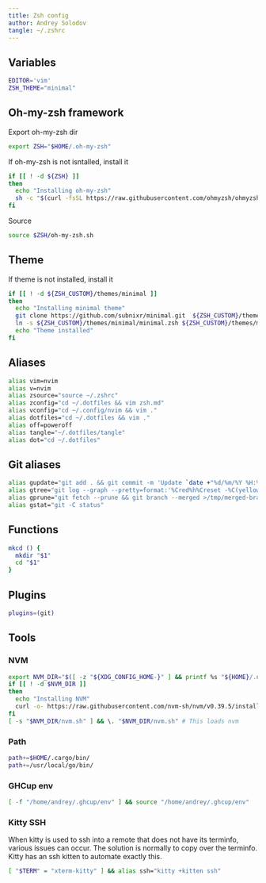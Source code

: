 ```yaml
---
title: Zsh config
author: Andrey Solodov
tangle: ~/.zshrc
---
```


## Variables
```sh
EDITOR='vim'
ZSH_THEME="minimal"
```

## Oh-my-zsh framework

 Export oh-my-zsh dir
```sh
export ZSH="$HOME/.oh-my-zsh"
```

If oh-my-zsh is not isntalled, install it
```sh
if [[ ! -d ${ZSH} ]]
then
  echo "Installing oh-my-zsh"
  sh -c "$(curl -fsSL https://raw.githubusercontent.com/ohmyzsh/ohmyzsh/master/tools/install.sh)" "" --keep-zshrc
fi
```
Source
```sh
source $ZSH/oh-my-zsh.sh
```

## Theme
If theme is not installed, install it
```sh
if [[ ! -d ${ZSH_CUSTOM}/themes/minimal ]]
then
  echo "Installing minimal theme"
  git clone https://github.com/subnixr/minimal.git  ${ZSH_CUSTOM}/themes/minimal
  ln -s ${ZSH_CUSTOM}/themes/minimal/minimal.zsh ${ZSH_CUSTOM}/themes/minimal.zsh-theme
  echo "Theme installed"
fi
```

## Aliases
```sh
alias vim=nvim
alias v=nvim
alias zsource="source ~/.zshrc"
alias zconfig="cd ~/.dotfiles && vim zsh.md"
alias vconfig="cd ~/.config/nvim && vim ."
alias dotfiles="cd ~/.dotfiles && vim ." 
alias off=poweroff
alias tangle="~/.dotfiles/tangle"
alias dot="cd ~/.dotfiles"
```

## Git aliases
```sh
alias gupdate="git add . && git commit -m 'Update `date +"%d/%m/%Y %H:%M"`' && git push origin master"
alias gtree="git log --graph --pretty=format:'%Cred%h%Creset -%C(yellow)%d%Creset %s %Cgreen(%cr) %C(bold blue)<%an>%Creset' --abbrev-commit"
alias gprune="git fetch --prune && git branch --merged >/tmp/merged-branches && vi /tmp/merged-branches && xargs git branch -d </tmp/merged-branches"
alias gstat="git -C status"
```

## Functions
```sh
mkcd () {
  mkdir "$1"
  cd "$1"
}
```

## Plugins
```sh
plugins=(git)
```

## Tools

### NVM
```sh
export NVM_DIR="$([ -z "${XDG_CONFIG_HOME-}" ] && printf %s "${HOME}/.nvm" || printf %s "${XDG_CONFIG_HOME}/nvm")"
if [[ ! -d $NVM_DIR ]]
then
  echo "Installing NVM"
  curl -o- https://raw.githubusercontent.com/nvm-sh/nvm/v0.39.5/install.sh | bash 
fi
[ -s "$NVM_DIR/nvm.sh" ] && \. "$NVM_DIR/nvm.sh" # This loads nvm
```

### Path
```sh
path+=$HOME/.cargo/bin/
path+=/usr/local/go/bin/
```

### GHCup env
```sh
[ -f "/home/andrey/.ghcup/env" ] && source "/home/andrey/.ghcup/env"
```

### Kitty SSH
When kitty is used to ssh into a remote that does not have its terminfo, various issues can occur. The solution is normally to copy over the terminfo. Kitty has an ssh kitten to automate exactly this.
```sh
[ "$TERM" = "xterm-kitty" ] && alias ssh="kitty +kitten ssh"
```

